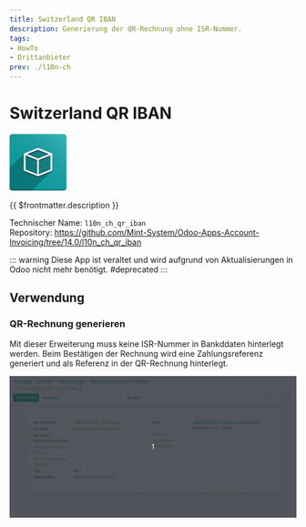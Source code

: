 ```yaml
---
title: Switzerland QR IBAN
description: Generierung der QR-Rechnung ohne ISR-Nummer.
tags:
- HowTo
- Drittanbieter
prev: ./l10n-ch
---
```

# Switzerland QR IBAN
![icon_oms_box](attachments/icon_oms_box.png)

{{ $frontmatter.description }}

Technischer Name: `l10n_ch_qr_iban`\
Repository: <https://github.com/Mint-System/Odoo-Apps-Account-Invoicing/tree/14.0/l10n_ch_qr_iban>

::: warning
Diese App ist veraltet und wird aufgrund von Aktualisierungen in Odoo nicht mehr benötigt.
#deprecated
:::

## Verwendung

### QR-Rechnung generieren

Mit dieser Erweiterung muss keine ISR-Nummer in Bankddaten hinterlegt werden. Beim Bestätigen der Rechnung wird eine Zahlungsreferenz generiert und als Referenz in der QR-Rechnung hinterlegt.

![Switzerland QR IBAN](attachments/Switzerland%20QR%20IBAN.gif)

